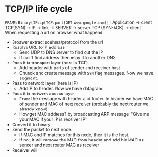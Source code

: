 # TCP/IP life cycle

`FRAME:Binary[IP:ip[TCP:port[GET www.google.com]]]`
Application -> client TCP(SYN) -> IP -> link -> SERVER -> server TCP (SYN-ACK) ->  client  
When requesting a url on browser what happend:  
  -  Broswer extract scehma/protocol from the url
  -  Resolve URL to IP address
     -  Send UDP to DNS server to find out the IP
     -  If can't find address then relay it to another DNS
  - Pass it to transport layer (here is TCP)
    - Add header with ports of sender and receiver host
    - Chunck and create message with `SYN` flag messages. Now we have segment.
  - Pass to network layer (here is IP)
    - Add IP to header. Now we have datagram
  - Pass it to network access layer
    - `Frame` the message with header and footer. In header we have MAC of sender and MAC of next receiver (probably the next router we already know)
    - How get MAC address? by broadcasting ARP message: "Give me your MAC if your IP is receiver IP"
  - Convert it to binary
  - Send the packet to next node. 
    - If MAC and IP matches for this node, then it is the host.
    - If not, it will remove the MAC from header and add his MAC as sender and next router MAC as receiver
  - Receiver will 
